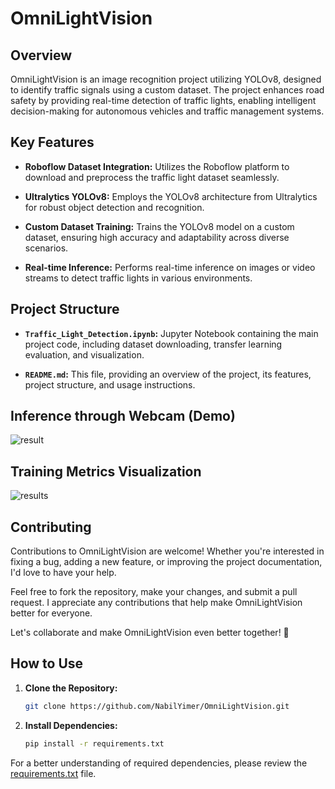 # OmniLightVision

## Overview

OmniLightVision is an image recognition project utilizing YOLOv8, designed to identify traffic signals using a custom dataset. The project enhances road safety by providing real-time detection of traffic lights, enabling intelligent decision-making for autonomous vehicles and traffic management systems.

## Key Features

- **Roboflow Dataset Integration:** Utilizes the Roboflow platform to download and preprocess the traffic light dataset seamlessly.
  
- **Ultralytics YOLOv8:** Employs the YOLOv8 architecture from Ultralytics for robust object detection and recognition.

- **Custom Dataset Training:** Trains the YOLOv8 model on a custom dataset, ensuring high accuracy and adaptability across diverse scenarios.

- **Real-time Inference:** Performs real-time inference on images or video streams to detect traffic lights in various environments.

## Project Structure

- **`Traffic_Light_Detection.ipynb`:** Jupyter Notebook containing the main project code, including dataset downloading, transfer learning evaluation, and visualization.

- **`README.md`:** This file, providing an overview of the project, its features, project structure, and usage instructions.

## Inference through Webcam (Demo)

![result](https://github.com/NabilYimer/OmniLightVision-/assets/70453045/e16210b3-a24f-4155-8c99-b281b7d41246)

## Training Metrics Visualization

![results](https://github.com/NabilYimer/OmniLightVision-/assets/70453045/2d26966d-568b-4c93-b53f-87c91b46b86b)


## Contributing

Contributions to OmniLightVision are welcome! Whether you're interested in fixing a bug, adding a new feature, or improving the project documentation, I'd love to have your help.

Feel free to fork the repository, make your changes, and submit a pull request. I appreciate any contributions that help make OmniLightVision better for everyone.

Let's collaborate and make OmniLightVision even better together! 🚀

## How to Use

1. **Clone the Repository:**

    ```bash
    git clone https://github.com/NabilYimer/OmniLightVision.git
    ```

2. **Install Dependencies:**

    ```bash
    pip install -r requirements.txt
    ```

For a better understanding of required dependencies, please review the [requirements.txt](./requirements.txt) file.

